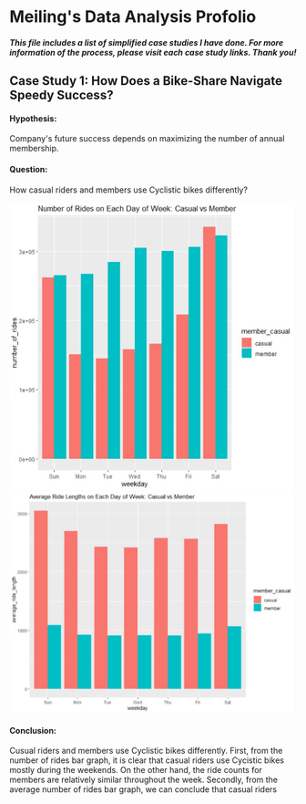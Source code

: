 # Meiling's Data Analysis Profolio
##### This file includes a list of simplified case studies I have done. For more information of the process, please visit each case study links. Thank you!

## Case Study 1: How Does a Bike-Share Navigate Speedy Success?
#### Hypothesis: 
Company's future success depends on maximizing the number of annual membership.

#### Question: 
How casual riders and members use Cyclistic bikes differently?

<img src="CaseStudy1_images/Number of Rides on each day of week.JPG" width="500">
<img src="CaseStudy1_images/Average ride length.JPG" width="500">

#### Conclusion:
Cusual riders and members use Cyclistic bikes differently. First, from the number of rides bar graph, it is clear that casual riders use Cycistic bikes mostly during the weekends. On the other hand, the ride counts for members are relatively similar throughout the week. Secondly, from the average number of rides bar graph, we can conclude that casual riders 
